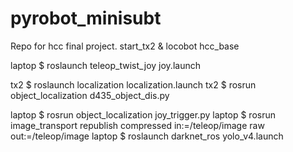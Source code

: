 # pyrobot_minisubt
Repo for hcc final project.
start_tx2 & locobot hcc_base


laptop $ roslaunch teleop_twist_joy joy.launch

tx2 $ roslaunch localization localization.launch
tx2 $ rosrun object_localization d435_object_dis.py

laptop $ rosrun object_localization joy_trigger.py
laptop $ rosrun image_transport republish compressed in:=/teleop/image raw out:=/teleop/image
laptop $ roslaunch darknet_ros yolo_v4.launch
